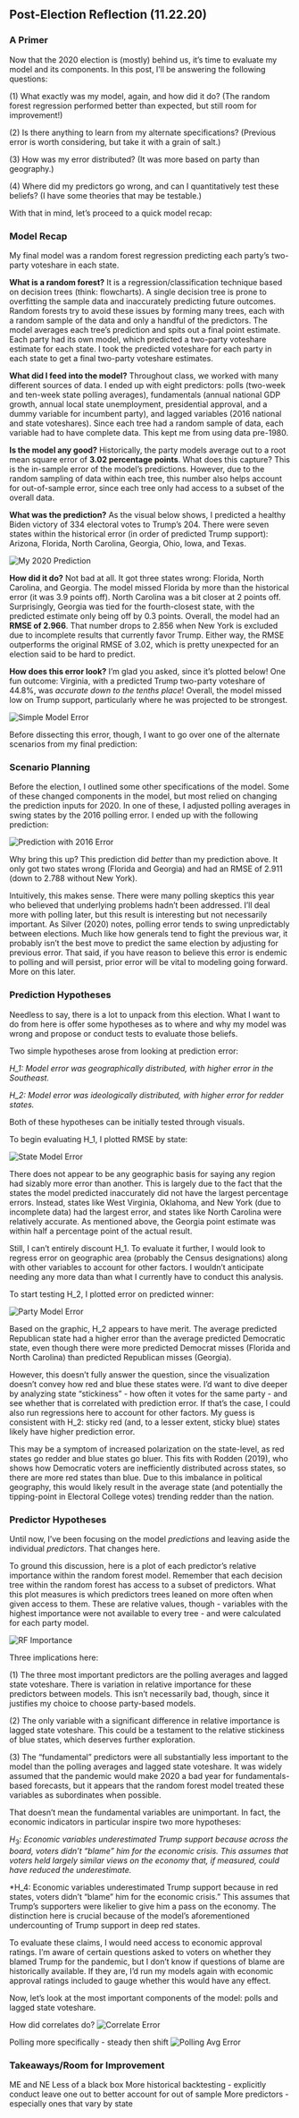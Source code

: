 ## Post-Election Reflection (11.22.20)

### A Primer

Now that the 2020 election is (mostly) behind us, it’s time to evaluate my model and its components. In this post, I’ll be answering the following questions:

(1) What exactly was my model, again, and how did it do? (The random forest regression performed better than expected, but still room for improvement!)

(2) Is there anything to learn from my alternate specifications? (Previous error is worth considering, but take it with a grain of salt.)

(3) How was my error distributed? (It was more based on party than geography.)

(4) Where did my predictors go wrong, and can I quantitatively test these beliefs? (I have some theories that may be testable.)

With that in mind, let’s proceed to a quick model recap:

### Model Recap

My final model was a random forest regression predicting each party’s two-party voteshare in each state.

**What is a random forest?** It is a regression/classification technique based on decision trees (think: flowcharts). A single decision tree is prone to overfitting the sample data and inaccurately predicting future outcomes. Random forests try to avoid these issues by forming many trees, each with a random sample of the data and only a handful of the predictors. The model averages each tree’s prediction and spits out a final point estimate. Each party had its own model, which predicted a two-party voteshare estimate for each state. I took the predicted voteshare for each party in each state to get a final two-party voteshare estimates.

**What did I feed into the model?** Throughout class, we worked with many different sources of data. I ended up with eight predictors: polls (two-week and ten-week state polling averages), fundamentals (annual national GDP growth, annual local state unemployment, presidential approval, and a dummy variable for incumbent party), and lagged variables (2016 national and state voteshares). Since each tree had a random sample of data, each variable had to have complete data. This kept me from using data pre-1980.

**Is the model any good?** Historically, the party models average out to a root mean square error of **3.02 percentage points**. What does this capture? This is the in-sample error of the model’s predictions. However, due to the random sampling of data within each tree, this number also helps account for out-of-sample error, since each tree only had access to a subset of the overall data.

**What was the prediction?** As the visual below shows, I predicted a healthy Biden victory of 334 electoral votes to Trump’s 204. There were seven states within the historical error (in order of predicted Trump support): Arizona, Florida, North Carolina, Georgia, Ohio, Iowa, and Texas.

![My 2020 Prediction](../Plots/final_pv2p.png)

**How did it do?** Not bad at all. It got three states wrong: Florida, North Carolina, and Georgia. The model missed Florida by more than the historical error (it was 3.9 points off). North Carolina was a bit closer at 2 points off. Surprisingly, Georgia was tied for the fourth-closest state, with the predicted estimate only being off by 0.3 points. Overall, the model had an **RMSE of 2.966**. That number drops to 2.856 when New York is excluded due to incomplete results that currently favor Trump. Either way, the RMSE outperforms the original RMSE of 3.02, which is pretty unexpected for an election said to be hard to predict.

**How does this error look?** I’m glad you asked, since it’s plotted below! One fun outcome: Virginia, with a predicted Trump two-party voteshare of 44.8%, was *accurate down to the tenths place*! Overall, the model missed low on Trump support, particularly where he was projected to be strongest.

![Simple Model Error](../Plots/simpleerror.png)

Before dissecting this error, though, I want to go over one of the alternate scenarios from my final prediction:

### Scenario Planning

Before the election, I outlined some other specifications of the model. Some of these changed components in the model, but most relied on changing the prediction inputs for 2020. In one of these, I adjusted polling averages in swing states by the 2016 polling error. I ended up with the following prediction:

![Prediction with 2016 Error](../Plots/final_error.png)

Why bring this up? This prediction did *better* than my prediction above. It only got two states wrong (Florida and Georgia) and had an RMSE of 2.911 (down to 2.788 without New York).

Intuitively, this makes sense. There were many polling skeptics this year who believed that underlying problems hadn’t been addressed. I’ll deal more with polling later, but this result is interesting but not necessarily important. As Silver (2020) notes, polling error tends to swing unpredictably between elections. Much like how generals tend to fight the previous war, it probably isn’t the best move to predict the same election by adjusting for previous error. That said, if you have reason to believe this error is endemic to polling and will persist, prior error will be vital to modeling going forward. More on this later.

### Prediction Hypotheses

Needless to say, there is a lot to unpack from this election. What I want to do from here is offer some hypotheses as to where and why my model was wrong and propose or conduct tests to evaluate those beliefs.

Two simple hypotheses arose from looking at prediction error:

*H_1: Model error was geographically distributed, with higher error in the Southeast.*

*H_2: Model error was ideologically distributed, with higher error for redder states.*

Both of these hypotheses can be initially tested through visuals.

To begin evaluating H_1, I plotted RMSE by state:

![State Model Error](../Plots/errormap20.png)

There does not appear to be any geographic basis for saying any region had sizably more error than another. This is largely due to the fact that the states the model predicted inaccurately did not have the largest percentage errors. Instead, states like West Virginia, Oklahoma, and New York (due to incomplete data) had the largest error, and states like North Carolina were relatively accurate. As mentioned above, the Georgia point estimate was within half a percentage point of the actual result.

Still, I can’t entirely discount H_1. To evaluate it further, I would look to regress error on geographic area (probably the Census designations) along with other variables to account for other factors. I wouldn’t anticipate needing any more data than what I currently have to conduct this analysis.

To start testing H_2, I plotted error on predicted winner:

![Party Model Error](../Plots/boxplot.png)

Based on the graphic, H_2 appears to have merit. The average predicted Republican state had a higher error than the average predicted Democratic state, even though there were more predicted Democrat misses (Florida and North Carolina) than predicted Republican misses (Georgia).

However, this doesn’t fully answer the question, since the visualization doesn’t convey how red and blue these states were. I’d want to dive deeper by analyzing state “stickiness” - how often it votes for the same party - and see whether that is correlated with prediction error. If that’s the case, I could also run regressions here to account for other factors. My guess is consistent with H_2: sticky red (and, to a lesser extent, sticky blue) states likely have higher prediction error.

This may be a symptom of increased polarization on the state-level, as red states go redder and blue states go bluer. This fits with Rodden (2019), who shows how Democratic voters are inefficiently distributed across states, so there are more red states than blue. Due to this imbalance in political geography, this would likely result in the average state (and potentially the tipping-point in Electoral College votes) trending redder than the nation.

### Predictor Hypotheses

Until now, I’ve been focusing on the model *predictions* and leaving aside the individual *predictors*. That changes here.

To ground this discussion, here is a plot of each predictor’s relative importance within the random forest model. Remember that each decision tree within the random forest has access to a subset of predictors. What this plot measures is which predictors trees leaned on more often when given access to them. These are relative values, though - variables with the highest importance were not available to every tree - and were calculated for each party model.

![RF Importance](../Plots/importance.png)

Three implications here:

(1) The three most important predictors are the polling averages and lagged state voteshare. There is variation in relative importance for these predictors between models. This isn’t necessarily bad, though, since it justifies my choice to choose party-based models.

(2) The only variable with a significant difference in relative importance is lagged state voteshare. This could be a testament to the relative stickiness of blue states, which deserves further exploration.

(3) The “fundamental” predictors were all substantially less important to the model than the polling averages and lagged state voteshare. It was widely assumed that the pandemic would make 2020 a bad year for fundamentals-based forecasts, but it appears that the random forest model treated these variables as subordinates when possible.

That doesn’t mean the fundamental variables are unimportant. In fact, the economic indicators in particular inspire two more hypotheses:

$H_3$: *Economic variables underestimated Trump support because across the board, voters didn’t “blame” him for the economic crisis. This assumes that voters held largely similar views on the economy that, if measured, could have reduced the underestimate.*

*H_4: Economic variables underestimated Trump support because in red states, voters didn’t “blame” him for the economic crisis.” This assumes that Trump’s supporters were likelier to give him a pass on the economy. The distinction here is crucial because of the model’s aforementioned undercounting of Trump support in deep red states. 

To evaluate these claims, I would need access to economic approval ratings. I’m aware of certain questions asked to voters on whether they blamed Trump for the pandemic, but I don’t know if questions of blame are historically available. If they are, I’d run my models again with economic approval ratings included to gauge whether this would have any effect.

Now, let’s look at the most important components of the model: polls and lagged state voteshare.

How did correlates do?
![Correlate Error](../Plots/correlates.png)

Polling more specifically - steady then shift
![Polling Avg Error](../Plots/pollavg.png)

### Takeaways/Room for Improvement

ME and NE
Less of a black box
More historical backtesting - explicitly conduct leave one out to better account for out of sample
More predictors - especially ones that vary by state